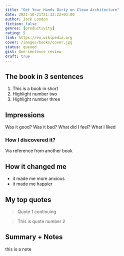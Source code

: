 ```yaml
---
title: "Get Your Hands Dirty on Clean Architecture"
date: 2021-10-21T21:32:22+03:00
author: Jack London
fiction: false
genres: [productivity]
rating: 5
link: https://en.wikipedia.org
cover: /images/books/cover.jpg
status: queued
gist: One-sentence review
draft: true
---
```


## The book in 3 sentences

1. This is a book in short
2. Highlight number two
3. Highlight number three

## Impressions

Was it good? Was it bad? What did I feel? What I liked

### How I discovered it?

Via reference from another book

## How it changed me

- it made me more anxious
- it made me happier

## My top quotes

> Quote 1
> continuing

> This is quote number 2

## Summary + Notes

this is a note
